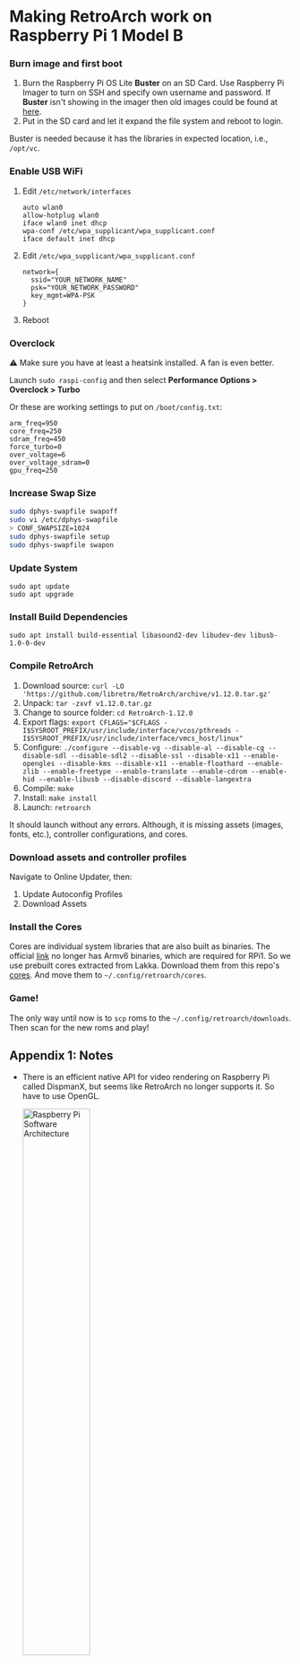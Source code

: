 # Making RetroArch work on Raspberry Pi 1 Model B

### Burn image and first boot

1. Burn the Raspberry Pi OS Lite **Buster** on an SD Card. Use Raspberry Pi Imager to turn on SSH and specify own username and password.
   If **Buster** isn't showing in the imager then old images could be found at [here](http://downloads.raspberrypi.org/raspbian_lite/images/).
2. Put in the SD card and let it expand the file system and reboot to login.

Buster is needed because it has the libraries in expected location, i.e., `/opt/vc`.

### Enable USB WiFi

1. Edit `/etc/network/interfaces`

   ```
   auto wlan0
   allow-hotplug wlan0
   iface wlan0 inet dhcp
   wpa-conf /etc/wpa_supplicant/wpa_supplicant.conf
   iface default inet dhcp
   ```

2. Edit `/etc/wpa_supplicant/wpa_supplicant.conf`

   ```
   network={
     ssid="YOUR_NETWORK_NAME"
     psk="YOUR_NETWORK_PASSWORD"
     key_mgmt=WPA-PSK
   }
   ```
   
3. Reboot

### Overclock

⚠️ Make sure you have at least a heatsink installed. A fan is even better.

Launch `sudo raspi-config` and then select **Performance Options > Overclock > Turbo**

Or these are working settings to put on `/boot/config.txt`:

```
arm_freq=950
core_freq=250
sdram_freq=450
force_turbo=0
over_voltage=6
over_voltage_sdram=0
gpu_freq=250
```

### Increase Swap Size

```bash
sudo dphys-swapfile swapoff
sudo vi /etc/dphys-swapfile
> CONF_SWAPSIZE=1024
sudo dphys-swapfile setup
sudo dphys-swapfile swapon
```

### Update System

```
sudo apt update
sudo apt upgrade
```

### Install Build Dependencies

```
sudo apt install build-essential libasound2-dev libudev-dev libusb-1.0-0-dev
```

### Compile RetroArch

1. Download source:
   `curl -LO 'https://github.com/libretro/RetroArch/archive/v1.12.0.tar.gz'`
2. Unpack:
   `tar -zxvf v1.12.0.tar.gz`
3. Change to source folder:
   `cd RetroArch-1.12.0`
4. Export flags:
   `export CFLAGS="$CFLAGS -I$SYSROOT_PREFIX/usr/include/interface/vcos/pthreads -I$SYSROOT_PREFIX/usr/include/interface/vmcs_host/linux"`
5. Configure:
   `./configure --disable-vg --disable-al --disable-cg --disable-sdl --disable-sdl2 --disable-ssl --disable-x11 --enable-opengles --disable-kms --disable-x11 --enable-floathard --enable-zlib --enable-freetype --enable-translate --enable-cdrom --enable-hid --enable-libusb --disable-discord --disable-langextra`
6. Compile:
   `make`
7. Install:
   `make install`
8. Launch:
   `retroarch`

It should launch without any errors. Although, it is missing assets (images, fonts, etc.), controller configurations, and cores.

### Download assets and controller profiles

Navigate to Online Updater, then:
1. Update Autoconfig Profiles
2. Download Assets

### Install the Cores

Cores are individual system libraries that are also built as binaries. The official [link](http://buildbot.libretro.com/nightly/linux/armhf/latest) no longer has Armv6 binaries, which are required for RPi1. So we use prebuilt cores extracted from Lakka. Download them from this repo's [cores](https://github.com/nayaabkhan/rpi1b-retroarch/tree/main/cores). And move them to `~/.config/retroarch/cores`.

### Game!

The only way until now is to `scp` roms to the `~/.config/retroarch/downloads`. Then scan for the new roms and play!

## Appendix 1: Notes
- There is an efficient native API for video rendering on Raspberry Pi called DispmanX, but seems like RetroArch no longer supports it. So have to use OpenGL.

   <img
      alt="Raspberry Pi Software Architecture"
      src="https://user-images.githubusercontent.com/234889/198924934-c2178bf6-4aa4-446b-896e-cf43cc55af51.png"
      width="50%"
   />
    
   - [https://elinux.org/Raspberry_Pi_VideoCore_APIs](https://elinux.org/Raspberry_Pi_VideoCore_APIs)
   - https://github.com/libretro/RetroArch/issues/2494
   - https://github.com/libretro/RetroArch/issues/500
- Neon (`--enable-neon`) is not supported by Raspberry Pi Model B. So it should not be enabled during `./configure`. See [https://bugs.launchpad.net/raspbian/+bug/1734592](https://bugs.launchpad.net/raspbian/+bug/1734592).

## Appendix 2: Resources

### General
- https://docs.rs-online.com/7b58/0900766b8168e193.pdf

### Useful commands
- `vcgencmd measure_temp`
- `vcgencmd measure_clock arm|core`
- `vcgencmd get_mem arm|gpu`
- `free -h`
- Full list of `vcgencmd`: [https://forums.raspberrypi.com/viewtopic.php?t=158157#p1029332](https://forums.raspberrypi.com/viewtopic.php?t=158157#p1029332)
- `ldd binary` to see all modules
- `readelf -A file` for details of file
- `lsmod` for all loaded modules
- `modprobe modulename` to load a module

### Overclocking
- [https://pimylifeup.com/raspberry-pi-overclock/](https://pimylifeup.com/raspberry-pi-overclock/)
- [https://www.mobilefish.com/developer/raspberry_pi/raspberry_pi_quickguide_overclock_manually.html](https://www.mobilefish.com/developer/raspberry_pi/raspberry_pi_quickguide_overclock_manually.html)
- [https://www.tomshardware.com/how-to/overclock-any-raspberry-pi](https://www.tomshardware.com/how-to/overclock-any-raspberry-pi)
- [https://www.cyberciti.biz/faq/linux-find-out-raspberry-pi-gpu-and-arm-cpu-temperature-command/](https://www.cyberciti.biz/faq/linux-find-out-raspberry-pi-gpu-and-arm-cpu-temperature-command/)

### RetroArch
- https://gist.github.com/AlexMax/32e5d038a66ce57253e740ea75736805
- https://www.reddit.com/r/RetroArch/comments/l158qt/best_performing_retroarch_build_on_a_raspberry_pi/
- https://github.com/libretro/Lakka-LibreELEC/blob/Lakka-v3.x/packages/libretro/retroarch/package.mk
- https://github.com/libretro/Lakka-LibreELEC/blob/Lakka-v5.x/packages/lakka/retroarch_base/retroarch/package.mk
